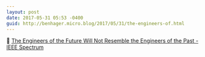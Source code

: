 ```yaml
---
layout: post
date: 2017-05-31 05:53 -0400
guid: http://benhager.micro.blog/2017/05/31/the-engineers-of.html
---
```

🔬 [The Engineers of the Future Will Not Resemble the Engineers of the Past - IEEE Spectrum](http://spectrum.ieee.org/view-from-the-valley/at-work/education/the-engineers-of-the-future-will-not-resemble-the-engineers-of-the-past)
